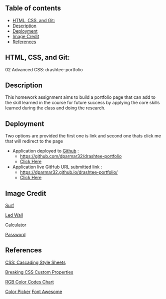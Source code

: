 
## Table of contents

- [HTML, CSS, and Git:](#html-css-and-git)
- [Description](#description)
- [Deployment](#deployment)
- [Image Credit](#image-credit)
- [References](#references)

## HTML, CSS, and Git:
02 Advanced CSS: drashtee-portfolio

## Description
This homework assignment aims to build a portfolio page that can add to the skill learned in the course for future success by applying the core skills learned during the class and doing the research.

## Deployment
Two options are provided the first one is link and second one thats click me that will redirect to the page
- Application deployed to [Github](https://github.com/) : 
  - https://github.com/dparmar32/drashtee-portfolio
  - [Click Here](https://github.com/dparmar32/drashtee-portfolio)
- Application live GitHub URL submitted link : 
  - https://dparmar32.github.io/drashtee-portfolio/
  - [Click Here](https://dparmar32.github.io/drashtee-portfolio/)

## Image Credit

[Surf](https://thewaveshack.com/wp-content/uploads/2019/07/How-to-read-a-surf-report-thewaveshakc.com-min.jpg)

[Led Wall](https://motionarray.imgix.net/preview-2689oHhMh8aq6Y_0004.jpg?w=660&q=60&fit=max&auto=format)

[Calculator](https://images.unsplash.com/photo-1498050108023-c5249f4df085?ixlib=rb-1.2.1&ixid=MnwxMjA3fDB8MHxwaG90by1wYWdlfHx8fGVufDB8fHx8&auto=format&fit=crop&w=1172&q=80)

[Password](https://smallseotools.com/asets/ogimages/password-generator.png)


## References
[CSS: Cascading Style Sheets](https://developer.mozilla.org/en-US/docs/Web/CSS)

[Breaking CSS Custom Properties](https://css-tricks.com/breaking-css-custom-properties-out-of-root-might-be-a-good-idea/)

[RGB Color Codes Chart](https://www.rapidtables.com/web/color/RGB_Color.html)

[Color Picker](https://www.w3schools.com/colors/colors_picker.asp)
[Font Awesome](https://gist.github.com/mohamdio/982653e3a8ae35f892f13c5ef0ef9b58)





